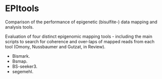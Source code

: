 # EPItools
Comparison of the performance of epigenetic (bisulfite-) data mapping and analysis tools.

Evaluation of four distinct epigenomic mapping tools - including the main scripts to search for coherence and over-laps of mapped reads from each tool (Omony, Nussbaumer and Gutzat, in Review).

- Bismark.
- Bsmap.
- BS-seeker3.
- segemehl.
